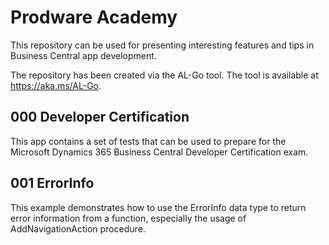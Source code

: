 # Prodware Academy
This repository can be used for presenting interesting features and tips in Business Central app development.

The repository has been created via the AL-Go tool. The tool is available at https://aka.ms/AL-Go.

## 000 Developer Certification

This app contains a set of tests that can be used to prepare for the Microsoft Dynamics 365 Business Central Developer Certification exam.

## 001 ErrorInfo

This example demonstrates how to use the ErrorInfo data type to return error information from a function, especially the usage of AddNavigationAction procedure.